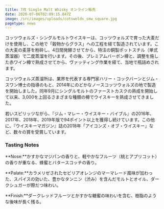 ```yaml
---
title: 7月 Single Malt Whisky オンライン販売
date: 2020-07-06T02:09:15.847Z
image: /src/images/uploads/cotswolds_smw_square.jpg
pagetype: news
---
```

<!--StartFragment-->

コッツウォルズ・シングルモルトウイスキーは、コッツウォルズで育った大麦だけを使用し、この地で「穀物からグラス」への工程を経て製造されています。この大麦の麦芽を粉砕し、4日間発酵させてから、特注の銅製ポットスチル（単式蒸溜器）で二度蒸溜を行います。その後、プレミアムバーボン樽と、調整を施した赤ワイン樽で熟成させてから、ヴァッティング作業を経て、当地で瓶詰めされます。

コッツウォルズ蒸溜所は、業界を代表する専門家ハリー・コックバーンとジム・スワン博士の指導のもと、2014年にのどかなノースコッツウォルズの地で製造を開始しました。同年9月にシングルモルトのファーストカスクの熟成を開始して以来、3,000を上回るさまざまな種類の樽でウイスキーを熟成させてきました。

若いスピリッツながら、『ジム・マレー・ウイスキー・バイブル』の2016年、2017年、2018年、2019年版で94ポイント以上を獲得し続けています。この他に、『ウイスキーマガジン』誌の2018年「アイコンズ・オブ・ウイスキー」など、数々の賞を受賞しています。

<!--EndFragment-->

<!--StartFragment-->

### Tasting Notes

**Nose:**かすかなマジパンの香りと、軽やかなフルーツ（桃とアプリコット）の香りが重なる、蜂蜜とバタースコッチの香り。

**Palate:**カラメリゼされたセビリアオレンジのマーマレード風味が加わった、スパイスの効いた、豊かなタンニン（渋み）を含んだモルトとオイル、ダークシュガーが際だつ味わい。

**Finish:**ダークレッドフルーツとかすかな糖蜜の味わいを含む、樹脂のような後味が長く残る。

<!--EndFragment-->